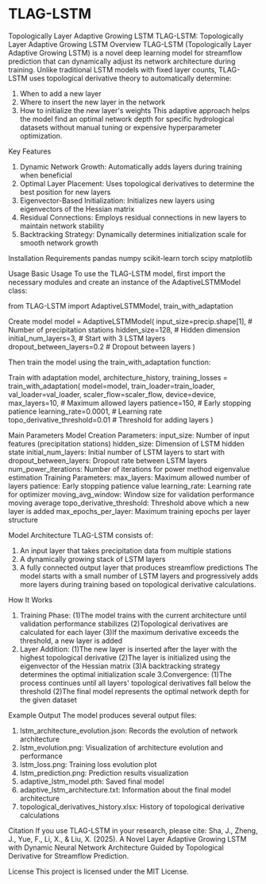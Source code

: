 # TLAG-LSTM
Topologically Layer Adaptive Growing LSTM
TLAG-LSTM: Topologically Layer Adaptive Growing LSTM
Overview
TLAG-LSTM (Topologically Layer Adaptive Growing LSTM) is a novel deep learning model for streamflow prediction that can dynamically adjust its network architecture during training. Unlike traditional LSTM models with fixed layer counts, TLAG-LSTM uses topological derivative theory to automatically determine:

1. When to add a new layer
2. Where to insert the new layer in the network
3. How to initialize the new layer's weights
This adaptive approach helps the model find an optimal network depth for specific hydrological datasets without manual tuning or expensive hyperparameter optimization.

Key Features
1. Dynamic Network Growth: Automatically adds layers during training when beneficial
2. Optimal Layer Placement: Uses topological derivatives to determine the best position for new layers
3. Eigenvector-Based Initialization: Initializes new layers using eigenvectors of the Hessian matrix
4. Residual Connections: Employs residual connections in new layers to maintain network stability
5. Backtracking Strategy: Dynamically determines initialization scale for smooth network growth

Installation Requirements
pandas
numpy
scikit-learn
torch
scipy
matplotlib

Usage
Basic Usage
To use the TLAG-LSTM model, first import the necessary modules and create an instance of the AdaptiveLSTMModel class:

from TLAG-LSTM import AdaptiveLSTMModel, train_with_adaptation

Create model
model = AdaptiveLSTMModel(
input_size=precip.shape[1], # Number of precipitation stations
hidden_size=128, # Hidden dimension
initial_num_layers=3, # Start with 3 LSTM layers
dropout_between_layers=0.2 # Dropout between layers
)

Then train the model using the train_with_adaptation function:

Train with adaptation
model, architecture_history, training_losses = train_with_adaptation(
model=model,
train_loader=train_loader,
val_loader=val_loader,
scaler_flow=scaler_flow,
device=device,
max_layers=10, # Maximum allowed layers
patience=150, # Early stopping patience
learning_rate=0.0001, # Learning rate
topo_derivative_threshold=0.01 # Threshold for adding layers
)

Main Parameters
Model Creation Parameters:
input_size: Number of input features (precipitation stations)
hidden_size: Dimension of LSTM hidden state
initial_num_layers: Initial number of LSTM layers to start with
dropout_between_layers: Dropout rate between LSTM layers
num_power_iterations: Number of iterations for power method eigenvalue estimation
Training Parameters:
max_layers: Maximum allowed number of layers
patience: Early stopping patience value
learning_rate: Learning rate for optimizer
moving_avg_window: Window size for validation performance moving average
topo_derivative_threshold: Threshold above which a new layer is added
max_epochs_per_layer: Maximum training epochs per layer structure

Model Architecture
TLAG-LSTM consists of:
1. An input layer that takes precipitation data from multiple stations
2. A dynamically growing stack of LSTM layers
3. A fully connected output layer that produces streamflow predictions
The model starts with a small number of LSTM layers and progressively adds more layers during training based on topological derivative calculations.

How It Works
1. Training Phase:
(1)The model trains with the current architecture until validation performance stabilizes
(2)Topological derivatives are calculated for each layer
(3)If the maximum derivative exceeds the threshold, a new layer is added
2. Layer Addition:
(1)The new layer is inserted after the layer with the highest topological derivative
(2)The layer is initialized using the eigenvector of the Hessian matrix
(3)A backtracking strategy determines the optimal initialization scale
3.Convergence:
(1)The process continues until all layers' topological derivatives fall below the threshold
(2)The final model represents the optimal network depth for the given dataset

Example Output
The model produces several output files:
1. lstm_architecture_evolution.json: Records the evolution of network architecture
2. lstm_evolution.png: Visualization of architecture evolution and performance
3. lstm_loss.png: Training loss evolution plot
4. lstm_prediction.png: Prediction results visualization
5. adaptive_lstm_model.pth: Saved final model
6. adaptive_lstm_architecture.txt: Information about the final model architecture
7. topological_derivatives_history.xlsx: History of topological derivative calculations

Citation
If you use TLAG-LSTM in your research, please cite:
Sha, J., Zheng, J., Yue, F., Li, X., & Liu, X. (2025). A Novel Layer Adaptive Growing LSTM with Dynamic Neural Network Architecture Guided by Topological Derivative for Streamflow Prediction.

License
This project is licensed under the MIT License.
